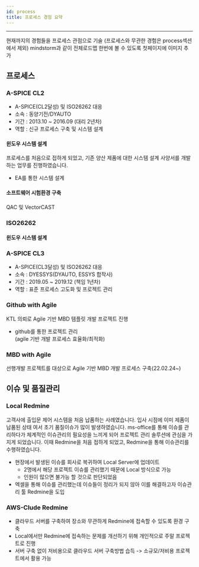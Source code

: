```yaml
---
id: process
title: 프로세스 경험 요약
---
```

---

현재까지의 경험들을 프로세스 관점으로 기술 (프로세스와 무관한 경험은 process섹션에서 제외)
mindstorm과 같이 전체로드맵 한번에 볼 수 있도록 첫페이지에 이미지 추가


## 프로세스


### A-SPICE CL2

* A-SPICE(CL2달성) 및 ISO26262 대응
* 소속 : 동양기전/DYAUTO
* 기간 : 2013.10 ~ 2016.09 (대리 2년차)
* 역할 : 신규 프로세스 구축 및 시스템 설계

#### 윈도우 시스템 설계

프로세스를 처음으로 접하게 되었고, 기존 양산 제품에 대한 시스템 설계 사양서를 개발하는 업무를 진행하였습니다.

* EA를 통한 시스템 설계

#### 소프트웨어 시험환경 구축

QAC 및 VectorCAST


### ISO26262

#### 윈도우 시스템 설계


### A-SPICE CL3

* A-SPICE(CL3달성) 및 ISO26262 대응
* 소속 : DYESSYS(DYAUTO, ESSYS 합작사)
* 기간 : 2019.05 ~ 2019.12 (책임 1년차)
* 역할 : 표준 프로세스 고도화 및 프로젝트 관리

### Github with Agile

KTL 의뢰로 Agile 기반 MBD 템플릿 개발 프로젝트 진행

* github를 통한 프로젝트 관리  
  (agile 기반 개발 프로세스 효율화/최적화)

### MBD with Agile

선행개발 프로젝트를 대상으로 Agile 기반 MBD 개발 프로세스 구축(22.02.24~)



## 이슈 및 품질관리

### Local Redmine

고객사에 출입문 제어 시스템을 처음 납품하는 사례였습니다.
입사 시점에 이미 제품이 납품된 상태 여서 초기 품질이슈가 많이 발생하였습니다.
ms-office를 통해 이슈를 관리하다가 체계적인 이슈관리의 필요성을 느끼게 되어 프로젝트 관리 솔루션에 관심을 가지게 되었습니다.
이때 Redmine을 처음 접하게 되었고, Redmine을 통해 이슈관리를 수행하였습니다.

* 현장에서 발생된 이슈를 회사로 복귀하여 Local Server에 업데이트
  * 2명에서 해당 프로젝트 이슈를 관리했기 때문에 Local 방식으로 가능
  * 인원이 많으면 불가능 할 것으로 판단되었음
* 엑셀을 통해 이슈를 관리했는데 이슈들이 정리가 되지 않아 이를 해결하고자 이슈관리 툴 Redmine을 도입

### AWS-Clude Redmine

* 클라우드 서버를 구축하여 장소와 무관하게 Redmine에 접속할 수 있도록 환경 구축
* Local에서만 Redmine에 접속하는 문제를 개선하기 위해 개인적으로 주말 프로젝트로 진행
* 서버 구축 없이 저비용으로 클라우드 서버 구축방법 습득 -> 소규모/저비용 프로젝트에서 활용 가능


